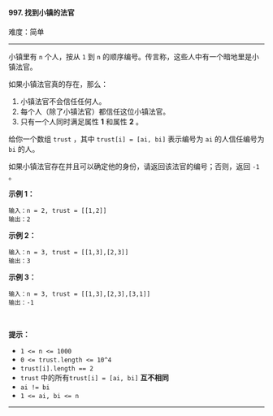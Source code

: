 #### 997. 找到小镇的法官

难度：简单

---

小镇里有 `n` 个人，按从 `1` 到 `n` 的顺序编号。传言称，这些人中有一个暗地里是小镇法官。

如果小镇法官真的存在，那么：

1. 小镇法官不会信任任何人。
2. 每个人（除了小镇法官）都信任这位小镇法官。
3. 只有一个人同时满足属性  **1**  和属性  **2**  。

给你一个数组 `trust` ，其中 `trust[i] = [ai, bi]` 表示编号为 `ai` 的人信任编号为 `bi` 的人。

如果小镇法官存在并且可以确定他的身份，请返回该法官的编号；否则，返回 `-1` 。

**示例 1：**

```
输入：n = 2, trust = [[1,2]]
输出：2
```

**示例 2：**

```
输入：n = 3, trust = [[1,3],[2,3]]
输出：3
```

**示例 3：**

```
输入：n = 3, trust = [[1,3],[2,3],[3,1]]
输出：-1
```

 

**提示：**

* `1 <= n <= 1000`
* `0 <= trust.length <= 10^4`
* `trust[i].length == 2`
* `trust` 中的所有`trust[i] = [ai, bi]`  **互不相同**
* `ai != bi`
* `1 <= ai, bi <= n`

---

```Java
```
